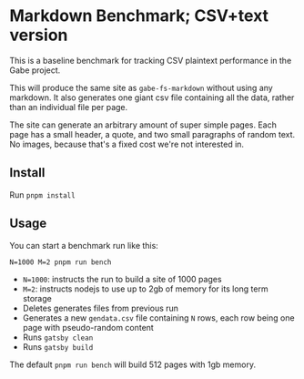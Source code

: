 # Markdown Benchmark; CSV+text version

This is a baseline benchmark for tracking CSV plaintext performance in the Gabe project.

This will produce the same site as `gabe-fs-markdown` without using any markdown. It also generates one giant csv file containing all the data, rather than an individual file per page.

The site can generate an arbitrary amount of super simple pages. Each page has a small header, a quote, and two small paragraphs of random text. No images, because that's a fixed cost we're not interested in.

## Install

Run `pnpm install`

## Usage

You can start a benchmark run like this:

```shell
N=1000 M=2 pnpm run bench
```

- `N=1000`: instructs the run to build a site of 1000 pages
- `M=2`: instructs nodejs to use up to 2gb of memory for its long term storage
- Deletes generates files from previous run
- Generates a new `gendata.csv` file containing `N` rows, each row being one page with pseudo-random content
- Runs `gatsby clean`
- Runs `gatsby build`

The default `pnpm run bench` will build 512 pages with 1gb memory.
